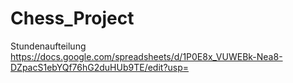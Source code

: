 # Chess_Project

Stundenaufteilung https://docs.google.com/spreadsheets/d/1P0E8x_VUWEBk-Nea8-DZpacS1ebYQf76hG2duHUb9TE/edit?usp=
